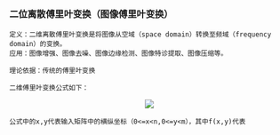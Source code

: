 ### 二位离散傅里叶变换（图像傅里叶变换）

    定义：二维离散傅里叶变换是将图像从空域（space domain）转换至频域（frequency domain）的变换。
    应用：图像增强、图像去噪、图像边缘检测、图像特诊提取、图像压缩等。
    
    理论依据：传统的傅里叶变换
    
    二维傅里叶变换公式如下：

<div align=center><img src="https://upload-images.jianshu.io/upload_images/4305587-b722ae259c0016cc.png?imageMogr2/auto-orient/strip%7CimageView2/2/w/700"/></div>
    
    公式中的x,y代表输入矩阵中的横纵坐标（0<=x<n,0<=y<m），其中f(x,y)代表
